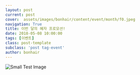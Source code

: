 ```yaml
---
layout: post
current: post
cover:  assets/images/bonhair/content/event/month/f0.jpeg
navigation: True
title: 이번 달의 혜자 프로모션!
date: 2018-05-08 10:00:00
tags: [이벤트]
class: post-template
subclass: 'post tag-event'
author: bonhair
---
```


<p><img src="{{ site.baseurl }}assets/images/bonhair/content/event/month/01.jpeg" alt="Small Test Image" /></p>
